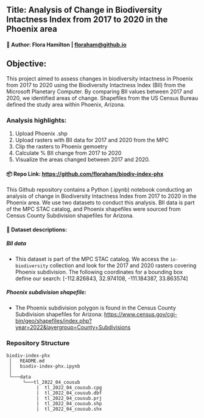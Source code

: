 
## Title: Analysis of Change in Biodiversity Intactness Index from 2017 to 2020 in the Phoenix area
#### 🤠 Author: Flora Hamilton | floraham@github.io 

## Objective: 
This project aimed to assess changes in biodiversity intactness in Phoenix from 2017 to 2020 using the Biodiversity Intactness Index (BII) from the Microsoft Planetary Computer. By comparing BII values between 2017 and 2020, we identified areas of change. Shapefiles from the US Census Bureau defined the study area within Phoenix, Arizona.

### Analysis highlights:
1) Upload Phoenix .shp
2) Upload rasters with BII data for 2017 and 2020 from the MPC
3) Clip the rasters to Phoenix gemoetry
4) Calculate % BII change from 2017 to 2020
5) Visualize the areas changed between 2017 and 2020. 


#### 📦 Repo Link: https://github.com/floraham/biodiv-index-phx
This Github repository contains a Python (.ipynb) notebook conducting an analysis of change in Biodiversity Intactness Index from 2017 to 2020 in the Phoenix area. We use two datasets to conduct this analysis. BII data is part of the MPC STAC catalog, and Phoenix shapefiles were sourced from Census County Subdivision shapefiles for Arizona. 


#### 🔎 Dataset descriptions:

##### BII data
- This dataset is part of the MPC STAC catalog. We access the `io-biodiversity` collection and look for the 2017 and 2020 rasters covering Phoenix subdivision. The following coordinates for a bounding box define our search: [-112.826843, 32.974108, -111.184387, 33.863574]

##### Phoenix subdivision shapefile: 
- The Phoenix subdivision polygon is found in the Census County Subdivision shapefiles for Arizona:
https://www.census.gov/cgi-bin/geo/shapefiles/index.php?year=2022&layergroup=County+Subdivisions


### Repository Structure 
```
biodiv-index-phx
 │   README.md  
 │   biodiv-index-phx.ipynb      
 │
 └───data
      └───tl_2022_04_cousub
           |  tl_2022_04_cousub.cpg
           |  tl_2022_04_cousub.dbf
           |  tl_2022_04_cousub.prj
           |  tl_2022_04_cousub.shp
           |  tl_2022_04_cousub.shx
``` 
